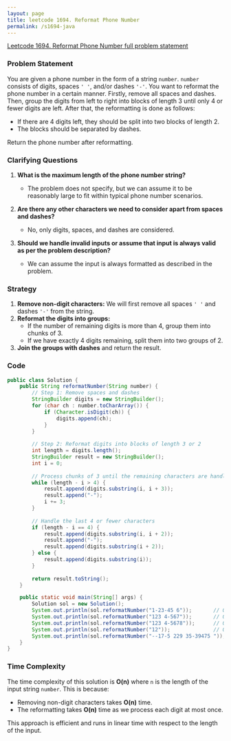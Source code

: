 ```yaml
---
layout: page
title: leetcode 1694. Reformat Phone Number
permalink: /s1694-java
---
```

[Leetcode 1694. Reformat Phone Number full problem statement](https://algoadvance.github.io/algoadvance/l1694)
### Problem Statement
You are given a phone number in the form of a string `number`. `number` consists of digits, spaces `' '`, and/or dashes `'-'`. You want to reformat the phone number in a certain manner. Firstly, remove all spaces and dashes. Then, group the digits from left to right into blocks of length 3 until only 4 or fewer digits are left. After that, the reformatting is done as follows:

- If there are 4 digits left, they should be split into two blocks of length 2.
- The blocks should be separated by dashes.

Return the phone number after reformatting.

### Clarifying Questions
1. **What is the maximum length of the phone number string?**
   - The problem does not specify, but we can assume it to be reasonably large to fit within typical phone number scenarios.

2. **Are there any other characters we need to consider apart from spaces and dashes?**
   - No, only digits, spaces, and dashes are considered.

3. **Should we handle invalid inputs or assume that input is always valid as per the problem description?**
   - We can assume the input is always formatted as described in the problem.

### Strategy
1. **Remove non-digit characters:** We will first remove all spaces `' '` and dashes `'-'` from the string.
2. **Reformat the digits into groups:**
   - If the number of remaining digits is more than 4, group them into chunks of 3.
   - If we have exactly 4 digits remaining, split them into two groups of 2.
3. **Join the groups with dashes** and return the result.

### Code

```java
public class Solution {
    public String reformatNumber(String number) {
        // Step 1: Remove spaces and dashes
        StringBuilder digits = new StringBuilder();
        for (char ch : number.toCharArray()) {
            if (Character.isDigit(ch)) {
                digits.append(ch);
            }
        }
        
        // Step 2: Reformat digits into blocks of length 3 or 2
        int length = digits.length();
        StringBuilder result = new StringBuilder();
        int i = 0;
        
        // Process chunks of 3 until the remaining characters are handled
        while (length - i > 4) {
            result.append(digits.substring(i, i + 3));
            result.append("-");
            i += 3;
        }
        
        // Handle the last 4 or fewer characters
        if (length - i == 4) {
            result.append(digits.substring(i, i + 2));
            result.append("-");
            result.append(digits.substring(i + 2));
        } else {
            result.append(digits.substring(i));
        }
        
        return result.toString();
    }

    public static void main(String[] args) {
        Solution sol = new Solution();
        System.out.println(sol.reformatNumber("1-23-45 6"));       // Output: "123-456"
        System.out.println(sol.reformatNumber("123 4-567"));       // Output: "123-45-67"
        System.out.println(sol.reformatNumber("123 4-5678"));      // Output: "123-456-78"
        System.out.println(sol.reformatNumber("12"));              // Output: "12"
        System.out.println(sol.reformatNumber("--17-5 229 35-39475 ")); // Output: "175-229-353-94-75"
    }
}
```

### Time Complexity
The time complexity of this solution is **O(n)** where `n` is the length of the input string `number`. This is because:
- Removing non-digit characters takes **O(n)** time.
- The reformatting takes **O(n)** time as we process each digit at most once.

This approach is efficient and runs in linear time with respect to the length of the input.